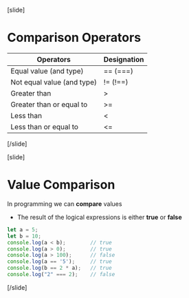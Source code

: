 [slide]
# Comparison Operators
|Operators|Designation|
|---------|-----------|
|Equal value (and type)|== (===)|
|Not equal value (and type)|!= (!==)|
|Greater than|>|
|Greater than or equal to|>=|
|Less than|<|
|Less than or equal to|<=|
[/slide]

[slide]
# Value Comparison
In programming we can **compare** values
* The result of the logical expressions is either **true** or **false**
```js
let a = 5;
let b = 10;
console.log(a < b);        // true
console.log(a > 0);        // true
console.log(a > 100);      // false
console.log(a == '5');     // true
console.log(b == 2 * a);   // true 
console.log("2" === 2);    // false
```
[/slide]